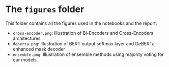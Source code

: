 # The `figures` folder

This folder contains all the figures used in the notebooks and the report:
- `cross-encoder.png`: Illustration of Bi-Encoders and Cross-Encoders architectures
- `deberta.png`: Illustration of BERT output softmax layer and DeBERTa enhanced mask decoder
- `ensemble.png`: Illustration of ensemble methods using majority voting for our models.